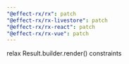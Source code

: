 ```yaml
---
"@effect-rx/rx": patch
"@effect-rx/rx-livestore": patch
"@effect-rx/rx-react": patch
"@effect-rx/rx-vue": patch
---
```


relax Result.builder.render() constraints

